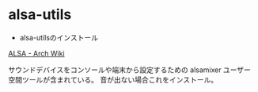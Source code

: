# alsa-utils

* alsa-utilsのインストール

[ALSA - Arch Wiki](https://wiki.archlinuxjp.org/index.php/Advanced_Linux_Sound_Architecture)

サウンドデバイスをコンソールや端末から設定するための alsamixer ユーザー空間ツールが含まれている。
音が出ない場合これをインストール。

